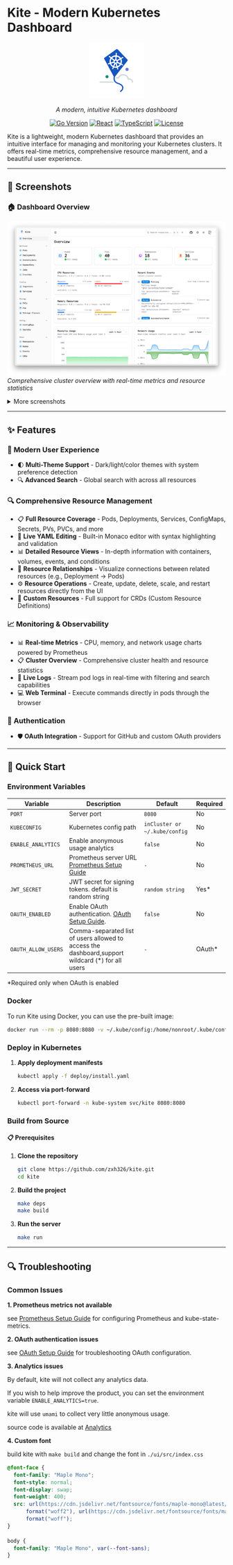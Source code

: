 # Kite - Modern Kubernetes Dashboard

<div align="center">

<img src="./docs/assets/logo.svg" alt="Kite Logo" width="128" height="128">

_A modern, intuitive Kubernetes dashboard_

[![Go Version](https://img.shields.io/badge/Go-1.24+-00ADD8?style=flat&logo=go)](https://golang.org)
[![React](https://img.shields.io/badge/React-19+-61DAFB?style=flat&logo=react)](https://reactjs.org)
[![TypeScript](https://img.shields.io/badge/TypeScript-5+-3178C6?style=flat&logo=typescript)](https://www.typescriptlang.org)
[![License](https://img.shields.io/badge/License-Apache-green.svg)](LICENSE)

</div>

Kite is a lightweight, modern Kubernetes dashboard that provides an intuitive interface for managing and monitoring your Kubernetes clusters. It offers real-time metrics, comprehensive resource management, and a beautiful user experience.

---

## 📸 Screenshots

### 🏠 Dashboard Overview

![Dashboard Overview](docs/screenshots/overview.png)
_Comprehensive cluster overview with real-time metrics and resource statistics_

<details>

<summary>More screenshots</summary>

### 🚀 Resource Management

![Deployment Detail](docs/screenshots/deployment-detail.png)
_Detailed deployment view with pod management and status monitoring_

### 📊 Real-time Monitoring

![Resource Monitoring](docs/screenshots/monitor.png)
_Real-time CPU, memory, and network usage charts with historical data_

### 🔍 Global Search

![Global Search](docs/screenshots/global-search.png)
_Powerful search functionality across all Kubernetes resources_

### 📋 Live Logs

![Pod Logs](docs/screenshots/log.png)
_Real-time log streaming with filtering and search capabilities_

### 💻 Web Terminal

![Web Terminal](docs/screenshots/terminal.png)
_Execute commands directly in pods through the browser interface_

### 🔐 OAuth Authentication

![OAuth Login](docs/screenshots/oauth.png)
_Secure authentication with GitHub and custom OAuth providers_

</details>

---

## ✨ Features

### 🎯 **Modern User Experience**

- 🌓 **Multi-Theme Support** - Dark/light/color themes with system preference detection
- 🔍 **Advanced Search** - Global search with across all resources

### 🔍 **Comprehensive Resource Management**

- 📋 **Full Resource Coverage** - Pods, Deployments, Services, ConfigMaps, Secrets, PVs, PVCs, and more
- 📄 **Live YAML Editing** - Built-in Monaco editor with syntax highlighting and validation
- 📊 **Detailed Resource Views** - In-depth information with containers, volumes, events, and conditions
- 🔗 **Resource Relationships** - Visualize connections between related resources (e.g., Deployment → Pods)
- ⚙️ **Resource Operations** - Create, update, delete, scale, and restart resources directly from the UI
- 🔄 **Custom Resources** - Full support for CRDs (Custom Resource Definitions)

### 📈 **Monitoring & Observability**

- 📊 **Real-time Metrics** - CPU, memory, and network usage charts powered by Prometheus
- 📋 **Cluster Overview** - Comprehensive cluster health and resource statistics
- 📝 **Live Logs** - Stream pod logs in real-time with filtering and search capabilities
- 💻 **Web Terminal** - Execute commands directly in pods through the browser

### 🔐 **Authentication**

- 🛡️ **OAuth Integration** - Support for GitHub and custom OAuth providers

---

## 🚀 Quick Start

### Environment Variables

| Variable            | Description                                                                                       | Default                       | Required |
| ------------------- | ------------------------------------------------------------------------------------------------- | ----------------------------- | -------- |
| `PORT`              | Server port                                                                                       | `8080`                        | No       |
| `KUBECONFIG`        | Kubernetes config path                                                                            | `inCluster or ~/.kube/config` | No       |
| `ENABLE_ANALYTICS`  | Enable anonymous usage analytics                                                                  | `false`                       | No       |
| `PROMETHEUS_URL`    | Prometheus server URL [Prometheus Setup Guide](docs/PROMETHEUS_SETUP.md)                          | `-`                           | No       |
| `JWT_SECRET`        | JWT secret for signing tokens. default is random string                                           | `random string`               | Yes\*    |
| `OAUTH_ENABLED`     | Enable OAuth authentication. [OAuth Setup Guide](docs/OAUTH_SETUP.md).                            | `false`                       | No       |
| `OAUTH_ALLOW_USERS` | Comma-separated list of users allowed to access the dashboard,support wildcard (\*) for all users | `-`                           | OAuth\*  |

\*Required only when OAuth is enabled

### Docker

To run Kite using Docker, you can use the pre-built image:

```bash
docker run --rm -p 8080:8080 -v ~/.kube/config:/home/nonroot/.kube/config ghcr.io/zxh326/kite:latest
```

### Deploy in Kubernetes

1. **Apply deployment manifests**

   ```bash
   kubectl apply -f deploy/install.yaml
   ```

2. **Access via port-forward**

   ```bash
   kubectl port-forward -n kube-system svc/kite 8080:8080
   ```

### Build from Source

#### 📋 Prerequisites

1. **Clone the repository**

   ```bash
   git clone https://github.com/zxh326/kite.git
   cd kite
   ```

2. **Build the project**

   ```bash
   make deps
   make build
   ```

3. **Run the server**

   ```bash
   make run
   ```

---

## 🔍 Troubleshooting

### Common Issues

**1. Prometheus metrics not available**

see [Prometheus Setup Guide](docs/PROMETHEUS_SETUP.md) for configuring Prometheus and kube-state-metrics.

**2. OAuth authentication issues**

see [OAuth Setup Guide](docs/OAUTH_SETUP.md) for troubleshooting OAuth configuration.

**3. Analytics issues**

By default, kite will not collect any analytics data.

If you wish to help improve the product, you can set the environment variable `ENABLE_ANALYTICS=true`.

kite will use `umami` to collect very little anonymous usage.

source code is available at [Analytics](https://github.com/zxh326/kite/blob/main/pkg/utils/utils.go#L10-L16)

**4. Custom font**

build kite with `make build` and change the font in `./ui/src/index.css`

```css
@font-face {
  font-family: "Maple Mono";
  font-style: normal;
  font-display: swap;
  font-weight: 400;
  src: url(https://cdn.jsdelivr.net/fontsource/fonts/maple-mono@latest/latin-400-normal.woff2)
      format("woff2"), url(https://cdn.jsdelivr.net/fontsource/fonts/maple-mono@latest/latin-400-normal.woff)
      format("woff");
}

body {
  font-family: "Maple Mono", var(--font-sans);
}
```
